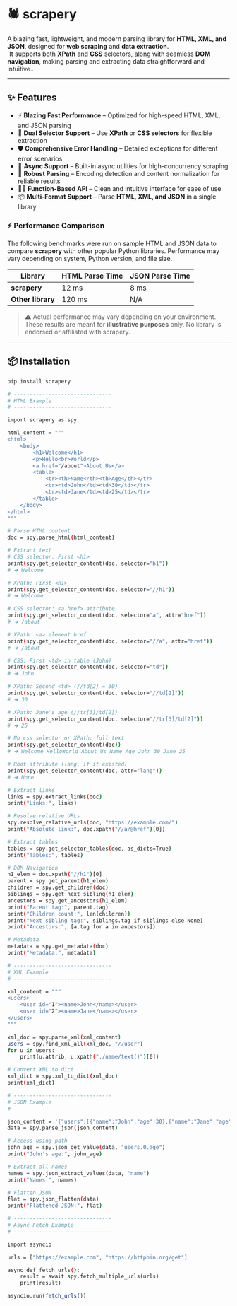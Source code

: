 # 🕷️ scrapery

A blazing fast, lightweight, and modern parsing library for **HTML, XML, and JSON**, designed for **web scraping** and **data extraction**.  
`It supports both **XPath** and **CSS** selectors, along with seamless **DOM navigation**, making parsing and extracting data straightforward and intuitive..

---

## ✨ Features

- ⚡ **Blazing Fast Performance** – Optimized for high-speed HTML, XML, and JSON parsing  
- 🎯 **Dual Selector Support** – Use **XPath** or **CSS selectors** for flexible extraction  
- 🛡 **Comprehensive Error Handling** – Detailed exceptions for different error scenarios  
- 🔄 **Async Support** – Built-in async utilities for high-concurrency scraping  
- 🧩 **Robust Parsing** – Encoding detection and content normalization for reliable results  
- 🧑‍💻 **Function-Based API** – Clean and intuitive interface for ease of use  
- 📦 **Multi-Format Support** – Parse **HTML, XML, and JSON** in a single library  


### ⚡ Performance Comparison

The following benchmarks were run on sample HTML and JSON data to compare **scrapery** with other popular Python libraries. Performance may vary depending on system, Python version, and file size.

| Library                 | HTML Parse Time | JSON Parse Time |
|-------------------------|----------------|----------------|
| **scrapery**            | 12 ms          | 8 ms           |
| **Other library**       | 120 ms         | N/A            |

> ⚠️ Actual performance may vary depending on your environment. These results are meant for **illustrative purposes** only. No library is endorsed or affiliated with scrapery.


---

## 📦 Installation

```bash
pip install scrapery

# -------------------------------
# HTML Example
# -------------------------------

import scrapery as spy

html_content = """
<html>
    <body>
        <h1>Welcome</h1>
        <p>Hello<br>World</p>
        <a href="/about">About Us</a>
        <table>
            <tr><th>Name</th><th>Age</th></tr>
            <tr><td>John</td><td>30</td></tr>
            <tr><td>Jane</td><td>25</td></tr>
        </table>
    </body>
</html>
"""

# Parse HTML content
doc = spy.parse_html(html_content)

# Extract text
# CSS selector: First <h1>
print(spy.get_selector_content(doc, selector="h1"))  
# ➜ Welcome

# XPath: First <h1>
print(spy.get_selector_content(doc, selector="//h1"))  
# ➜ Welcome

# CSS selector: <a href> attribute
print(spy.get_selector_content(doc, selector="a", attr="href"))  
# ➜ /about

# XPath: <a> element href
print(spy.get_selector_content(doc, selector="//a", attr="href"))  
# ➜ /about

# CSS: First <td> in table (John)
print(spy.get_selector_content(doc, selector="td"))  
# ➜ John

# XPath: Second <td> (//td[2] = 30)
print(spy.get_selector_content(doc, selector="//td[2]"))  
# ➜ 30

# XPath: Jane's age (//tr[3]/td[2])
print(spy.get_selector_content(doc, selector="//tr[3]/td[2]"))  
# ➜ 25

# No css selector or XPath: full text
print(spy.get_selector_content(doc))  
# ➜ Welcome HelloWorld About Us Name Age John 30 Jane 25

# Root attribute (lang, if it existed)
print(spy.get_selector_content(doc, attr="lang"))  
# ➜ None

# Extract links
links = spy.extract_links(doc)
print("Links:", links)

# Resolve relative URLs
spy.resolve_relative_urls(doc, "https://example.com/")
print("Absolute link:", doc.xpath("//a/@href")[0])

# Extract tables
tables = spy.get_selector_tables(doc, as_dicts=True)
print("Tables:", tables)

# DOM Navigation
h1_elem = doc.xpath("//h1")[0]
parent = spy.get_parent(h1_elem)
children = spy.get_children(doc)
siblings = spy.get_next_sibling(h1_elem)
ancestors = spy.get_ancestors(h1_elem)
print("Parent tag:", parent.tag)
print("Children count:", len(children))
print("Next sibling tag:", siblings.tag if siblings else None)
print("Ancestors:", [a.tag for a in ancestors])

# Metadata
metadata = spy.get_metadata(doc)
print("Metadata:", metadata)

# -------------------------------
# XML Example
# -------------------------------

xml_content = """
<users>
    <user id="1"><name>John</name></user>
    <user id="2"><name>Jane</name></user>
</users>
"""

xml_doc = spy.parse_xml(xml_content)
users = spy.find_xml_all(xml_doc, "//user")
for u in users:
    print(u.attrib, u.xpath("./name/text()")[0])

# Convert XML to dict
xml_dict = spy.xml_to_dict(xml_doc)
print(xml_dict)

# -------------------------------
# JSON Example
# -------------------------------

json_content = '{"users":[{"name":"John","age":30},{"name":"Jane","age":25}]}'
data = spy.parse_json(json_content)

# Access using path
john_age = spy.json_get_value(data, "users.0.age")
print("John's age:", john_age)

# Extract all names
names = spy.json_extract_values(data, "name")
print("Names:", names)

# Flatten JSON
flat = spy.json_flatten(data)
print("Flattened JSON:", flat)

# -------------------------------
# Async Fetch Example
# -------------------------------

import asyncio

urls = ["https://example.com", "https://httpbin.org/get"]

async def fetch_urls():
    result = await spy.fetch_multiple_urls(urls)
    print(result)

asyncio.run(fetch_urls())


